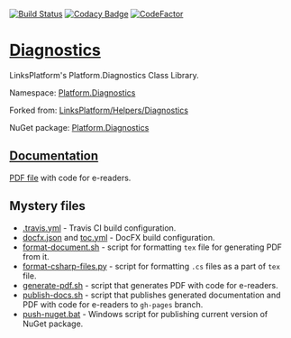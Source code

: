 [![Build Status](https://travis-ci.com/linksplatform/Diagnostics.svg?branch=master)](https://travis-ci.com/linksplatform/Diagnostics)
[![Codacy Badge](https://api.codacy.com/project/badge/Grade/0c155a921c57417586b079e2affcdf51)](https://www.codacy.com/app/drakonard/Diagnostics?utm_source=github.com&amp;utm_medium=referral&amp;utm_content=linksplatform/Diagnostics&amp;utm_campaign=Badge_Grade)
[![CodeFactor](https://www.codefactor.io/repository/github/linksplatform/Diagnostics/badge)](https://www.codefactor.io/repository/github/linksplatform/Diagnostics)

# [Diagnostics](https://github.com/linksplatform/Diagnostics)

LinksPlatform's Platform.Diagnostics Class Library.

Namespace: [Platform.Diagnostics](https://linksplatform.github.io/Diagnostics/api/Platform.Diagnostics.html)

Forked from: [LinksPlatform/Helpers/Diagnostics](https://github.com/linksplatform/Helpers/tree/e27f7586f8015cad596b6aa3c2df2ac2a3dadb60/Diagnostics)

NuGet package: [Platform.Diagnostics](https://www.nuget.org/packages/Platform.Diagnostics)

## [Documentation](https://linksplatform.github.io/Diagnostics)
[PDF file](https://linksplatform.github.io/Diagnostics/Platform.Diagnostics.pdf) with code for e-readers.

## Mystery files
*   [.travis.yml](https://github.com/linksplatform/Diagnostics/blob/master/.travis.yml) - Travis CI build configuration.
*   [docfx.json](https://github.com/linksplatform/Diagnostics/blob/master/docfx.json) and [toc.yml](https://github.com/linksplatform/Diagnostics/blob/master/toc.yml) - DocFX build configuration.
*   [format-document.sh](https://github.com/linksplatform/Diagnostics/blob/master/format-document.sh) - script for formatting `tex` file for generating PDF from it.
*   [format-csharp-files.py](https://github.com/linksplatform/Diagnostics/blob/master/format-csharp-files.py) - script for formatting `.cs` files as a part of `tex` file.
*   [generate-pdf.sh](https://github.com/linksplatform/Diagnostics/blob/master/generate-pdf.sh) - script that generates PDF with code for e-readers.
*   [publish-docs.sh](https://github.com/linksplatform/Diagnostics/blob/master/publish-docs.sh) - script that publishes generated documentation and PDF with code for e-readers to `gh-pages` branch.
*   [push-nuget.bat](https://github.com/linksplatform/Diagnostics/blob/master/push-nuget.bat) - Windows script for publishing current version of NuGet package.